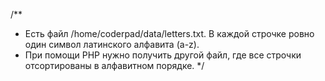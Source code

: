 /**
 * Есть файл /home/coderpad/data/letters.txt. В каждой строчке ровно один символ латинского алфавита (a-z).
 * При помощи PHP нужно получить другой файл, где все строчки отсортированы в алфавитном порядке.
 */